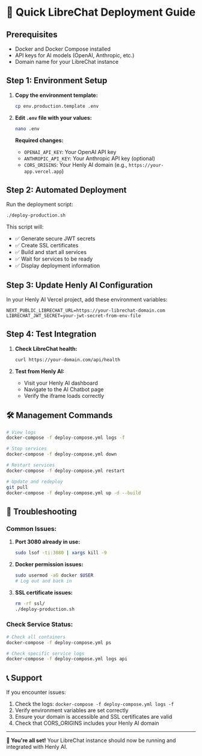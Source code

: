 # 🚀 Quick LibreChat Deployment Guide

## Prerequisites
- Docker and Docker Compose installed
- API keys for AI models (OpenAI, Anthropic, etc.)
- Domain name for your LibreChat instance

## Step 1: Environment Setup

1. **Copy the environment template:**
   ```bash
   cp env.production.template .env
   ```

2. **Edit `.env` file with your values:**
   ```bash
   nano .env
   ```

   **Required changes:**
   - `OPENAI_API_KEY`: Your OpenAI API key
   - `ANTHROPIC_API_KEY`: Your Anthropic API key (optional)
   - `CORS_ORIGINS`: Your Henly AI domain (e.g., `https://your-app.vercel.app`)

## Step 2: Automated Deployment

Run the deployment script:
```bash
./deploy-production.sh
```

This script will:
- ✅ Generate secure JWT secrets
- ✅ Create SSL certificates
- ✅ Build and start all services
- ✅ Wait for services to be ready
- ✅ Display deployment information

## Step 3: Update Henly AI Configuration

In your Henly AI Vercel project, add these environment variables:

```env
NEXT_PUBLIC_LIBRECHAT_URL=https://your-librechat-domain.com
LIBRECHAT_JWT_SECRET=your-jwt-secret-from-env-file
```

## Step 4: Test Integration

1. **Check LibreChat health:**
   ```bash
   curl https://your-domain.com/api/health
   ```

2. **Test from Henly AI:**
   - Visit your Henly AI dashboard
   - Navigate to the AI Chatbot page
   - Verify the iframe loads correctly

## 🛠️ Management Commands

```bash
# View logs
docker-compose -f deploy-compose.yml logs -f

# Stop services
docker-compose -f deploy-compose.yml down

# Restart services
docker-compose -f deploy-compose.yml restart

# Update and redeploy
git pull
docker-compose -f deploy-compose.yml up -d --build
```

## 🔧 Troubleshooting

### Common Issues:

1. **Port 3080 already in use:**
   ```bash
   sudo lsof -ti:3080 | xargs kill -9
   ```

2. **Docker permission issues:**
   ```bash
   sudo usermod -aG docker $USER
   # Log out and back in
   ```

3. **SSL certificate issues:**
   ```bash
   rm -rf ssl/
   ./deploy-production.sh
   ```

### Check Service Status:
```bash
# Check all containers
docker-compose -f deploy-compose.yml ps

# Check specific service logs
docker-compose -f deploy-compose.yml logs api
```

## 📞 Support

If you encounter issues:
1. Check the logs: `docker-compose -f deploy-compose.yml logs -f`
2. Verify environment variables are set correctly
3. Ensure your domain is accessible and SSL certificates are valid
4. Check that CORS_ORIGINS includes your Henly AI domain

---

**🎉 You're all set!** Your LibreChat instance should now be running and integrated with Henly AI. 